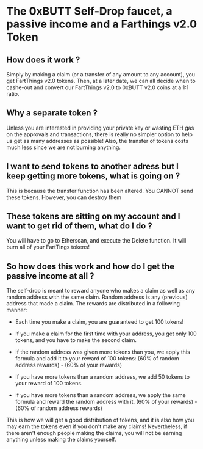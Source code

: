# The 0xBUTT Self-Drop faucet, a passive income and a Farthings v2.0 Token

## How does it work ?
Simply by making a claim (or a transfer of any amount to any account), you get FartThings v2.0 tokens. Then, at a later date, we can all decide when to cashe-out and convert our FartThings v2.0 to 0xBUTT v2.0 coins at a 1:1 ratio.

## Why a separate token ?
Unless you are interested in providing your private key or wasting ETH gas on the approvals and transactions, there is really no simpler option to help us get as many addresses as possible! Also, the transfer of tokens costs much less since we are not burning anything.

## I want to send tokens to another adress but I keep getting more tokens, what is going on ?
This is because the transfer function has been altered. You CANNOT send these tokens. However, you can destroy them

## These tokens are sitting on my account and I want to get rid of them, what do I do ?
You will have to go to Etherscan, and execute the Delete function. It will burn all of your FartTings tokens!

## So how does this work and how do I get the passive income at all ?

The self-drop is meant to reward anyone who makes a claim as well as any random address with the same claim. Random address is any (previous) address that made a claim. The rewards are distributed in a following manner:

- Each time you make a claim, you are guaranteed to get 100 tokens!

- If you make a claim for the first time with your address, you get only 100 tokens, and you have to make the second claim.

- If the random address was given more tokens than you, we apply this formula and add it to your reward of 100 tokens: 
(60% of random address rewards) - (60% of your rewards)

- If you have more tokens than a random address, we add 50 tokens to your reward of 100 tokens.

- If you have more tokens than a random address, we apply the same formula and reward the random address with it.
(60% of your rewards) - (60% of random address rewards)


This is how we will get a good distribution of tokens, and it is also how you may earn the tokens even if you don't make any claims!  Nevertheless, if there aren't enough people making the claims, you will not be earning anything unless making the claims yourself.

